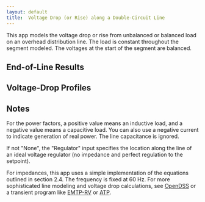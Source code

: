 ```yaml
---
layout: default
title:  Voltage Drop (or Rise) along a Double-Circuit Line
---
```


This app models the voltage drop or rise from unbalanced or balanced
load on an overhead distribution line. The load is constant throughout
the segment modeled. The voltages at the start of the segment are
balanced.

<div id="mdpad"></div>

## End-of-Line Results

<div id="mdpad-results"></div>

## Voltage-Drop Profiles
<div id="mdpad-vdropplot"></div>
<div id="mdpad-vdropplot2"></div>

## Notes

For the power factors, a positive value means an inductive load, and a
negative value means a capacitive load. You can also use a negative
current to indicate generation of real power. The line capacitance
is ignored.

If not "None", the "Regulator" input specifies the location along the
line of an ideal voltage regulator (no impedance and perfect regulation
to the setpoint).

For impedances, this app uses a simple implementation of the equations
outlined in section 2.4. The frequency is fixed at 60 Hz. For more
sophisticated line modeling and voltage drop calculations, see
[OpenDSS](http://www.smartgrid.epri.com/SimulationTool.aspx) or a
transient program like [EMTP-RV](http://emtp.com) or
[ATP](http://emtp.org).


<script src="https://cdnjs.cloudflare.com/ajax/libs/mithril/2.0.4/mithril.min.js"></script>
<script src="https://cdnjs.cloudflare.com/ajax/libs/numeric/1.2.6/numeric.min.js"></script>
<script src="https://cdnjs.cloudflare.com/ajax/libs/underscore.js/1.9.1/underscore-min.js"></script>
<script src="https://cdn.plot.ly/plotly-basic-1.54.1.min.js"></script>
<script src="https://distribution.epri.com/js/mdpad.min.js"></script>
<script src="https://distribution.epri.com/js/mdpad-mithril.js"></script>
<script src="https://distribution.epri.com/js/math.min.js"></script>


<script>
const M = math
const c = math.complex
const f = math.format
sq = function(x) {
  return x * x;
}

function mlen(x) {
    if (["number", "Complex"].includes(M.typeOf(x))) {
        return 0
    }
    return M.subset(M.size(x), M.index(0))
}

const unsqueeze = (x) => mlen(M.size(x)) > 1 ? x : M.reshape(x, [M.subset(M.size(x), M.index(0)), 1])

function assign(A, value, ...idx) {
    return M.subset(A, M.index(...idx), value)
}

function IX(A, ...idx) {
    // shortcut; also tried to maintain vectors / matrices where possible
    var res = M.subset(A, M.index(...idx))
    if (mlen(idx[0]) > 0 && mlen(res) == 0) {   // indexing with a vector, but res is a scalar
        return M.matrix([res])
    }
    return res
}

const an = (degrees) => M.exp(c(0.0, degrees * M.pi / 180))
const pf = (x) => M.multiply(M.sign(x), c(x, -M.sin(M.acos(x))))
const ang = (z) => M.atan2(M.im(z), M.re(z)) * 180 / M.pi

function seq(x) {
    return [
        M.divide(M.sum(IX(x, 0), M.multiply(an(120), IX(x, 1)), M.multiply(an(-120), IX(x, 2))), 3),
        M.divide(M.sum(IX(x, 0), M.multiply(an(-120), IX(x, 1)), M.multiply(an(120), IX(x, 2))), 3),
        M.divide(M.sum(x), 3)
    ]
}

const rac = [3.551, 2.232, 1.402, 1.114, 0.882, 0.7, 0.556, 0.441, 0.373, 0.35, 0.311, 0.278, 0.267, 0.235, 0.208, 0.197, 0.188, 0.169, 0.135, 0.133, 0.127, 0.12, 0.109, 0.106, 0.101, 0.0963]
const gmr = [0.0055611962035177, 0.00700459393067038, 0.00882262274842038, 0.00990159326021141, 0.0111125174323268, 0.0124715326552536, 0.0139967498560307, 0.0157084948536593, 0.0171990576740366, 0.0177754680514267, 0.0197856043349646, 0.0209605660328388, 0.0214852445181602, 0.0227611387971986, 0.0243123406199979, 0.0249209197027924, 0.0255447325512619, 0.0270616982108416, 0.0308759703782212, 0.0311314761296609, 0.0319107497292355, 0.0327095298674806, 0.0343675751093677, 0.0349387277474913, 0.0361096666226405, 0.0367097709735484]
const conductors = ["6 AAC", "4 AAC", "2 AAC", "1 AAC", "1/0 AAC", "2/0 AAC", "3/0 AAC", "4/0 AAC", "250 AAC", "266.8 AAC", "300 AAC", "336.4 AAC", "350 AAC", "397.5 AAC", "450 AAC", "477 AAC", "500 AAC", "556.5 AAC", "700 AAC", "715.5 AAC", "750 AAC", "795 AAC", "874.5 AAC", "900 AAC", "954 AAC", "1000 AAC"]

function mdpad_init() {
    var layout =
      m(".form",
        m(".row",
          m(".col-md-3",
            mselect({ title:"Phases", mdpad:"phases", selected:"350 AAC", options:conductors })),
          m(".col-md-3",
            mselect({ title:"Neutral", mdpad:"neutral", selected:"4/0 AAC", options:conductors })),
          ),
        m("h3", "Phase and neutral positions in feet"),
        m(".row",
          m(".col-md-3",
            minput({ title:"xA", mdpad:"xA", value:-4.0, step:0.2 })),
          m(".col-md-3",
            minput({ title:"xB", mdpad:"xB", value: 0.0, step:0.2 })),
          m(".col-md-3",
            minput({ title:"xC", mdpad:"xC", value: 4.0, step:0.2 })),
          ),
        m(".row",
          m(".col-md-3",
            minput({ title:"xX", mdpad:"xX", value:-4.0, step:0.2 })),
          m(".col-md-3",
            minput({ title:"xY", mdpad:"xY", value: 1.0, step:0.2 })),
          m(".col-md-3",
            minput({ title:"xZ", mdpad:"xZ", value: 4.0, step:0.2 })),
          m(".col-md-3",
            minput({ title:"xN", mdpad:"xN", value: 0.0, step:0.2 })),
          ),
        m(".row",
          m(".col-md-3",
            minput({ title:"yA", mdpad:"yA", value:40.0, min: 0.0, step:0.2 })),
          m(".col-md-3",
            minput({ title:"yB", mdpad:"yB", value:41.0, min: 0.0, step:0.2 })),
          m(".col-md-3",
            minput({ title:"yC", mdpad:"yC", value:41.0, min: 0.0, step:0.2 })),
          ),
        m(".row",
          m(".col-md-3",
            minput({ title:"yX", mdpad:"yX", value:35.0, min: 0.0, step:0.2 })),
          m(".col-md-3",
            minput({ title:"yY", mdpad:"yY", value:35.0, min: 0.0, step:0.2 })),
          m(".col-md-3",
            minput({ title:"yZ", mdpad:"yZ", value:35.0, min: 0.0, step:0.2 })),
          m(".col-md-3",
            minput({ title:"yN", mdpad:"yN", value:30.0, min: 0.0, step:0.2 })),
          ),
        m(".row",
          m(".col-md-3",
            minput({ title:"Earth resistivity, ohm-m", mdpad:"rho", value:100.0, min: 0.0, step:50 })),
          m(".col-md-3",
            minput({ title:"Voltage (L-N), volts", mdpad:"Vbase", value:7200.0, min: 0.0, step:100 })),
          m(".col-md-3",
            minput({ title:"Voltage setpoints, pu", mdpad:"Vsetpoint", value:1.04, min: 0.0, step:0.01 })),
          m(".col-md-3",
            minput({ title:"Line length, miles", mdpad:"len", value:5.0, min: 0.0, step:1 })),
          ),
        m("h3", "Phase currents and power factors"),
        m(".row",
          m(".col-md-3",
            minput({ title:"Ia, A", mdpad:"Ia", value:100.0, min: 0.0, step:10.0 })),
          m(".col-md-3",
            minput({ title:"Ib, A", mdpad:"Ib", value:100.0, min: 0.0, step:10.0 })),
          m(".col-md-3",
            minput({ title:"Ic, A", mdpad:"Ic", value:100.0, min: 0.0, step:10.0 })),
          ),
        m(".row",
          m(".col-md-3",
            minput({ title:"pfA", mdpad:"pfA", value:1.0, min: -1.0, max: 1.0, step:0.01 })),
          m(".col-md-3",
            minput({ title:"pfB", mdpad:"pfB", value:1.0, min: -1.0, max: 1.0, step:0.01 })),
          m(".col-md-3",
            minput({ title:"pfC", mdpad:"pfC", value:1.0, min: -1.0, max: 1.0, step:0.01 })),
          ),
        m(".row",
          m(".col-md-3",
            minput({ title:"Ix, A", mdpad:"Ix", value:100.0, min: 0.0, step:10.0 })),
          m(".col-md-3",
            minput({ title:"Iy, A", mdpad:"Iy", value:100.0, min: 0.0, step:10.0 })),
          m(".col-md-3",
            minput({ title:"Iz, A", mdpad:"Iz", value:100.0, min: 0.0, step:10.0 })),
          ),
        m(".row",
          m(".col-md-3",
            minput({ title:"pfX", mdpad:"pfX", value:1.0, min: -1.0, max: 1.0, step:0.01 })),
          m(".col-md-3",
            minput({ title:"pfY", mdpad:"pfY", value:1.0, min: -1.0, max: 1.0, step:0.01 })),
          m(".col-md-3",
            minput({ title:"pfZ", mdpad:"pfZ", value:1.0, min: -1.0, max: 1.0, step:0.01 })),
          ),
        m(".row",
          m(".col-md-3",
            mselect({ title:"Swap phases", mdpad:"swap", options:["None", "X-Y-Z 🠖 Z-X-Y", "X-Y-Z 🠖 Y-Z-X", "X-Y-Z 🠖 Z-Y-X", "X-Y-Z 🠖 Y-X-Z", "X-Y-Z 🠖 X-Z-Y"] })),
          m(".col-md-3",
            mselect({ title:"Roll phases", mdpad:"rolling", options:["None", "A-B-C 🠖 B-C-A 🠖 C-A-B", "A-B-C 🠖 C-A-B 🠖 B-C-A"] })),
          m(".col-md-3",
            mselect({ title:"Regulator", mdpad:"vreg", options:["None", "50%", "75%", "100%"] })),
          ),
        )
    m.render(document.querySelector("#mdpad"), layout);
}

calcZ = function(cond) {
    var n = cond.R.length
    var Z = numeric.t(numeric.identity(n), numeric.identity(n))
    var f = 60     // Hz
    var k1 = 0.2794 * f / 60  // for answers in ohms/mi
    var Re = 0.0954 * f / 60
    var De = 2160 * math.sqrt(cond.rho / f)
    for (var i = 0; i < n; i++) {
        Z.x[i][i] = cond.R[i] + Re
        Z.y[i][i] = k1 * math.log10(De / cond.gmr[i])
        if (i < n)
            for (var k = i + 1; k < n; k++) {
                dik = math.sqrt(sq(cond.y[i] - cond.y[k]) + sq(cond.x[i] - cond.x[k]))
                Z.x[i][k] = Re
                Z.y[i][k] = k1 * math.log10(De / dik)
                Z.x[k][i] = Z.x[i][k]
                Z.y[k][i] = Z.y[i][k]
            }
    }
    // Eliminate grounded wires
    if ( cond.ngrnd > 0 ) {
      np = n - cond.ngrnd
      Z = Z.getBlock([0, 0], [np-1, np-1]).sub(
          Z.getBlock([0, np], [np-1, n-1]).dot(Z.getBlock([np, np], [n-1, n-1]).inv()).dot(Z.getBlock([np, 0], [n-1, np-1])))
    }
    return Z
}

calcZ = function(cond) {
    let n = cond.R.length
    let Z = M.zeros(n, n)
    let f = 60     // Hz
    let k1 = 0.2794 * f / 60  // for answers in ohms/mi
    let Re = 0.0954 * f / 60
    let De = 2160 * M.sqrt(cond.rho / f)
    for (var i = 0; i < n; i++) {
        Z = assign(Z, c(cond.R[i] + Re, k1 * M.log10(De / cond.gmr[i])), i, i)
        if (i < n)
            for (var k = i + 1; k < n; k++) {
                dik = M.sqrt(sq(cond.y[i] - cond.y[k]) + sq(cond.x[i] - cond.x[k]))
                Z = assign(Z, c(Re, k1 * M.log10(De / dik)), i, k)
                Z = assign(Z, c(Re, k1 * M.log10(De / dik)), k, i)
            }
    }
    // Eliminate grounded wires
    if ( cond.ngrnd > 0 ) {
        var np = n - cond.ngrnd
        var idxp = M.range(0, np)
        var idxn = M.range(np, n)
        Z = M.subtract(unsqueeze(IX(Z, idxp, idxp)),
                       M.multiply(unsqueeze(IX(Z, idxp, idxn)), 
                                  unsqueeze(M.inv(IX(Z, idxn, idxn))),
                                  unsqueeze(IX(Z, idxn, idxp))))
    }
    return Z
}

const swap = {"None": [0,1,2,3,4,5], "X-Y-Z 🠖 Z-X-Y": [0,1,2,5,3,4], "X-Y-Z 🠖 Y-Z-X": [0,1,2,4,5,3], "X-Y-Z 🠖 Z-Y-X": [0,1,2,5,4,3], "X-Y-Z 🠖 Y-X-Z": [0,1,2,4,3,5], "X-Y-Z 🠖 X-Z-Y": [0,1,2,3,5,4]}

function mdpad_update() {
    pidx = _.map(conductors, String).indexOf(mdpad.phases)
    nidx = _.map(conductors, String).indexOf(mdpad.neutral)

    cond = {}
    cond.R = []
    cond.gmr = []
    cond.y = []
    cond.ngrnd = 1       // number of grounded conductors -- always the last conductors
    cond.rho = mdpad.rho
    cond.y = [mdpad.yA, mdpad.yB, mdpad.yC, mdpad.yX, mdpad.yY, mdpad.yZ, mdpad.yN]        // ft
    cond.x = [mdpad.xA, mdpad.xB, mdpad.xC, mdpad.xX, mdpad.xY, mdpad.xZ, mdpad.xN]
    for (var i = 0; i < 6; i++) {
        cond.R[i]   = rac[pidx]   // ac resistance, ohms/mi
        cond.gmr[i] = gmr[pidx]   // ft
    }
    cond.R[6]   = rac[nidx]   // ac resistance, ohms/mi
    cond.gmr[6] = gmr[nidx]   // ft
    I = [M.multiply(mdpad.Ia, pf(mdpad.pfA)), M.multiply(mdpad.Ib, pf(mdpad.pfB), an(-120)), M.multiply(mdpad.Ic, pf(mdpad.pfC), an(120)),
         M.multiply(mdpad.Ix, pf(mdpad.pfX)), M.multiply(mdpad.Iy, pf(mdpad.pfY), an(-120)), M.multiply(mdpad.Iz, pf(mdpad.pfZ), an(120))]
    Z = M.multiply(calcZ(cond), mdpad.len)
    idx = swap[mdpad.swap]
    Z = IX(Z, idx, idx)
    Vsub = M.multiply(mdpad.Vbase * mdpad.Vsetpoint, [an(0), an(-120), an(120), an(0), an(-120), an(120)])
    Vload = M.subtract(Vsub, M.multiply(Z, I))
    V = [Vsub]
    d = [0.0, 1/3, 1/2, 1/2, 2/3, 3/4, 3/4, 1, 1].map((x) => x*mdpad.len)
    V.push(M.subtract(V[V.length-1], M.multiply(Z, I, 1/3)))
    if (mdpad.rolling == "A-B-C 🠖 B-C-A 🠖 C-A-B") {
        Z = IX(Z, [1,2,0,4,5,3], [1,2,0,4,5,3])
    } else if (mdpad.rolling == "A-B-C 🠖 C-A-B 🠖 B-C-A") {
        Z = IX(Z, [2,0,1,5,3,4], [2,0,1,5,3,4])
    }
    V.push(M.subtract(V[V.length-1], M.multiply(Z, I, 1/6)))
    if (mdpad.vreg == "50%") {
        ratio = M.multiply(M.abs(V[V.length-1]), 1/mdpad.Vbase, 1/mdpad.Vsetpoint)
        I = M.dotMultiply(I, ratio)
        V.push(M.dotDivide(V[V.length-1], ratio))
    } else {
        V.push(V[V.length-1])
    }
    V.push(M.subtract(V[V.length-1], M.multiply(Z, I, 1/6)))
    if (mdpad.rolling == "A-B-C 🠖 B-C-A 🠖 C-A-B") {
        Z = IX(Z, [1,2,0,4,5,3], [1,2,0,4,5,3])
    } else if (mdpad.rolling == "A-B-C 🠖 C-A-B 🠖 B-C-A") {
        Z = IX(Z, [2,0,1,5,3,4], [2,0,1,5,3,4])
    }
    V.push(M.subtract(V[V.length-1], M.multiply(Z, I, 1/12)))
    if (mdpad.vreg == "75%") {
        ratio = M.multiply(M.abs(V[V.length-1]), 1/mdpad.Vbase, 1/mdpad.Vsetpoint)
        I = M.dotMultiply(I, ratio)
        V.push(M.dotDivide(V[V.length-1], ratio))
    } else {
        V.push(V[V.length-1])
    }
    V.push(M.subtract(V[V.length-1], M.multiply(Z, I, 1/4)))
    if (mdpad.vreg == "100%") {
        ratio = M.multiply(M.abs(V[V.length-1]), 1/mdpad.Vbase, 1/mdpad.Vsetpoint)
        I = M.dotMultiply(I, ratio)
        V.push(M.dotDivide(V[V.length-1], ratio))
    } else {
        V.push(V[V.length-1])
    }
    Vload = V[V.length-1]
    Vabs = M.abs(Vload)
    Vseq = M.concat(seq(IX(Vload, [0,1,2])), seq(IX(Vload, [3,4,5])))
    Vll = M.subtract(Vload, IX(Vload, [1, 2, 0, 4, 5, 3]))
    Vllabs = M.abs(Vll)
    fmt0 = (x) => f(x, 0)
    series = function(name, x) {
        var z = M.zeros(12)
        for (const i of [0,2,4,6,8,10]) {
            z = assign(z, IX(x, i/2), i+1)
        }
        return {x: M.re(z)._data, y: M.im(z)._data, name: name}
    }
    var phasorplot = mplotly([
                              series("Vsub",  Vsub),
                              series("Vload", Vload),
                              series("I",     I),
                             ], 
                    { width: 300, height: 300, margin: { l: 00, r: 00, t: 00, b: 00}, 
                      yaxis: {scaleanchor: 'x', scaleratio: 1, visible: false}, 
                      xaxis: {visible: false}, 
                      hovermode: 'closest',
                      legend: {x:0.9, y:0.9},
                      paper_bgcolor: 'rgba(0,0,0,0)',
                      plot_bgcolor: 'rgba(0,0,0,0)'
                    },
                    { displayModeBar: false })
    var layout = m("div",
      m(".row",
        m(".col-md-3",
          m("h3", "Line-to-neutral voltages"),
          mdatatable({"": ["A", "B", "C", "X", "Y", "Z"],
                      "V": Vabs.map((x) => x.toFixed())._data, 
                      "angle": Vload.map((x) => f(ang(x), 3) + "°")._data,
                      "per unit": Vabs.map((x) => (x/mdpad.Vbase).toFixed(4))._data,
                      // "120-V base": Vabs.map((x) => (x/mdpad.Vbase*120).toFixed(1))._data,
                      }),
        ),
        m(".col-md-2",
          m("h3", "Sequence V"),
          mdatatable({"": ["1", "2", "0", "1", "2", "0"],
                      "per unit": Vseq.map((x) => (M.abs(x)/mdpad.Vbase).toFixed(4)),
                      }),
        ),
        m(".col-md-3",
          m("h3", "Line-to-line voltages"),
          mdatatable({"": ["A-B", "B-C", "C-A", "X-Y", "Y-Z", "Z-X"],
                      "V": Vllabs.map((x) => x.toFixed())._data, 
                      "angle": Vll.map((x) => f(ang(x), 3) + "°")._data,
                      "per unit": Vllabs.map((x) => (x/mdpad.Vbase/M.sqrt(3)).toFixed(4))._data,
                      // "120-V base": Vllabs.map((x) => (x/mdpad.Vbase*120/M.sqrt(3)).toFixed(1))._data,
                      }),
        ),
        m(".col-md-2", phasorplot)
      )
    )
    m.render(document.querySelector("#mdpad-results"), layout);
    var vdropplot = mplotly([
                              {x: d, y:V.map((x) => M.abs(IX(x, 0)) / mdpad.Vbase), name: "Va", mode: 'lines'},
                              {x: d, y:V.map((x) => M.abs(IX(x, 1)) / mdpad.Vbase), name: "Vb", mode: 'lines'},
                              {x: d, y:V.map((x) => M.abs(IX(x, 2)) / mdpad.Vbase), name: "Vc", mode: 'lines'},
                              {x: d, y:V.map((x) => M.abs(IX(x, 3)) / mdpad.Vbase), name: "Vx", mode: 'lines'},
                              {x: d, y:V.map((x) => M.abs(IX(x, 4)) / mdpad.Vbase), name: "Vy", mode: 'lines'},
                              {x: d, y:V.map((x) => M.abs(IX(x, 5)) / mdpad.Vbase), name: "Vz", mode: 'lines'},
                             ], 
                    { width: 850, height: 350, margin: { l: 60, r: 10, t: 20, b: 50}, hovermode: 'closest',
                      xaxis: {title: "Distance, mi"},
                      yaxis: {title: "Voltage, pu"},
                      paper_bgcolor: 'rgba(0,0,0,0)',
                      plot_bgcolor: 'rgba(0,0,0,0)'
                    })
    m.render(document.getElementById("mdpad-vdropplot"), vdropplot)
    var vdropplot2 = mplotly([
                              {x: d, y:V.map((x) => M.abs(seq(IX(x, [0,1,2]))[1]) / mdpad.Vbase), name: "V2", mode: 'lines'},
                              {x: d, y:V.map((x) => M.abs(seq(IX(x, [0,1,2]))[2]) / mdpad.Vbase), name: "V0", mode: 'lines'},
                              {x: d, y:V.map((x) => M.abs(seq(IX(x, [3,4,5]))[1]) / mdpad.Vbase), name: "V2xyz", mode: 'lines'},
                              {x: d, y:V.map((x) => M.abs(seq(IX(x, [3,4,5]))[2]) / mdpad.Vbase), name: "V0xyz", mode: 'lines'},
                             ], 
                    { width: 850, height: 350, margin: { l: 60, r: 10, t: 20, b: 50}, hovermode: 'closest',
                      xaxis: {title: "Distance, mi"},
                      yaxis: {title: "Voltage, pu"},
                      paper_bgcolor: 'rgba(0,0,0,0)',
                      plot_bgcolor: 'rgba(0,0,0,0)'
                    })
    m.render(document.getElementById("mdpad-vdropplot2"), vdropplot2)
}



</script>


